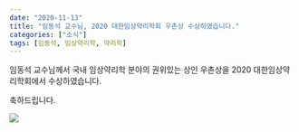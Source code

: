```yaml
---
date: "2020-11-13"
title: "임동석 교수님, 2020 대한임상약리학회 우촌상 수상하였습니다."
categories: ["소식"]
tags: [임동석, 임상약리학, 약리학]
---
```


 
임동석 교수님께서 국내 임상약리학 분야의 권위있는 상인 우촌상을 2020 대한임상약리학회에서 수상하였습니다.

축하드립니다.

![](https://user-images.githubusercontent.com/6946821/99807837-63ccac00-2b83-11eb-8e31-dc48ea205ddc.png)
